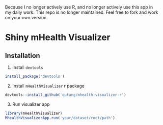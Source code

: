 Because I no longer actively use R, and no longer actively use this app in my daily work. This repo is no longer maintained. Feel free to fork and work on your own version.

# Shiny mHealth Visualizer 

## Installation

1. Install `devtools`

```r
install_package('devtools')
```

2. Install `mHealthVisualizer` r package

```r
devtools::install_github('qutang/mhealth-visualizer-r')
```

3. Run visualizer app

```r
library(mHealthVisualizer)
MhealthVisualizerApp.run('your/dataset/root/path')
```
